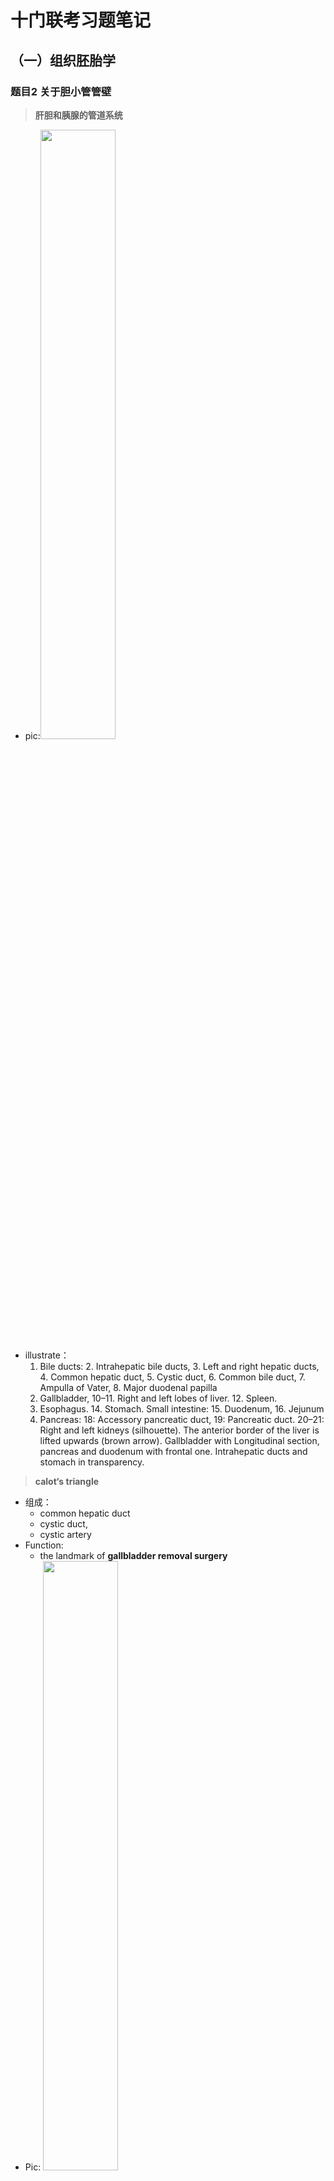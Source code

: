 # 十门联考习题笔记

## （一）组织胚胎学
### 题目2  关于胆小管管壁
> **肝胆和胰腺的管道系统**

* pic:<img src="http://os9j59rou.bkt.clouddn.com/15191806004006.png" width="50%" />
* illustrate：
  1. Bile ducts: 2. Intrahepatic bile ducts, 3. Left and right hepatic ducts, 4. Common hepatic duct, 5. Cystic duct, 6. Common bile duct, 7. Ampulla of Vater, 8. Major duodenal papilla
  9. Gallbladder, 10–11. Right and left lobes of liver. 12. Spleen.
  13. Esophagus. 14. Stomach. Small intestine: 15. Duodenum, 16. Jejunum
  17. Pancreas: 18: Accessory pancreatic duct, 19: Pancreatic duct.
  20–21: Right and left kidneys (silhouette).
  The anterior border of the liver is lifted upwards (brown arrow). Gallbladder with Longitudinal section, pancreas and duodenum with frontal one. Intrahepatic ducts and stomach in transparency.


> **calot‘s triangle**

* 组成：
  * common hepatic duct
  * cystic duct,
  * cystic artery
* Function:
  * the landmark of **gallbladder removal surgery**
* Pic:  <img src="http://os9j59rou.bkt.clouddn.com/15191816687722.png" width="50%" />

> Liver histology
 [link](https://histo.life.illinois.edu/histo/atlas/image.php?sname=w44&iname=10a4&w=900) 可以看到胆管，小动脉，和门静脉

* Q1：在镜下如何判断静脉？
<img src="http://os9j59rou.bkt.clouddn.com/BCEE939F-572D-4664-B40F-685B792F523F.jpeg"width="80%" />


* Q2 门静脉和中央静脉有什么区别？A2：就图片来看，中央静脉（central vein）1.位于肝小叶中央 2.半径较小 3.周围结缔组织不多，没有胆管和小动脉伴行。门静脉（protal vein）：反之

> 静脉（vein）

`参考：A+医学百科 | HISTOLOGY：A Text and Atlas 6th p410|`

* 分类 (中大静脉含有内膜向内折叠形成的静脉瓣)
  1. 毛细血管后微静脉（Postcapillary venule） 10–50 μm
  2. 微静脉（venule） 50-100μm
  3. 小静脉（small vein）0.1-1mm
  4. 中静脉（medium-sized vein）1-10mm
  5. 大静脉（large vein）>10mm

> 血管的组成

* 内膜（tunica intimia）
  1. 内皮层（endothelium）:single layer of squarnous epithulial cells.
  2. 基底层(basal lamina):有胶原，蛋白多糖，糖蛋白组成
  3. 内皮下层（subendothelium layer）:为疏松结缔组织 `动脉和小动脉这一层有弹性膜`
* 中膜（tunica media）： 由环形平滑肌细胞构成，为内外弹性膜中间的部分，肌细胞产生中膜间质：弹性蛋白，网状纤维，蛋白多糖。
* 外膜（tunica adventitia）：主要为胶原组织，有一部分弹性纤维，外外周和疏松结缔组织相接
  * 动脉系统外膜 **薄**；静脉系统外膜 **厚**
  * `大动脉和静脉外膜有1. vasa vasorum 血管滋养管 2. nervi vasucularis 血管神经，控制血管的收缩`
